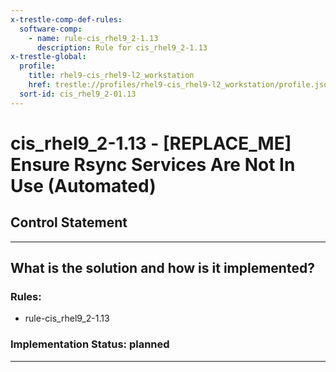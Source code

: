 ```yaml
---
x-trestle-comp-def-rules:
  software-comp:
    - name: rule-cis_rhel9_2-1.13
      description: Rule for cis_rhel9_2-1.13
x-trestle-global:
  profile:
    title: rhel9-cis_rhel9-l2_workstation
    href: trestle://profiles/rhel9-cis_rhel9-l2_workstation/profile.json
  sort-id: cis_rhel9_2-01.13
---
```


# cis_rhel9_2-1.13 - \[REPLACE_ME\] Ensure Rsync Services Are Not In Use (Automated)

## Control Statement

______________________________________________________________________

## What is the solution and how is it implemented?

<!-- For implementation status enter one of: implemented, partial, planned, alternative, not-applicable -->

<!-- Note that the list of rules under ### Rules: is read-only and changes will not be captured after assembly to JSON -->

<!-- Add control implementation description here for control: cis_rhel9_2-1.13 -->

### Rules:

  - rule-cis_rhel9_2-1.13

### Implementation Status: planned

______________________________________________________________________
